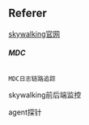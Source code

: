 ## Referer

[skywalking官网](https://skywalking.apache.org/)

###### **MDC**

```
MDC日志链路追踪
```

skywalking前后端监控

agent探针
